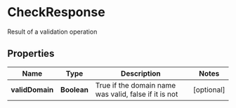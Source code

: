 

# CheckResponse

Result of a validation operation
## Properties

Name | Type | Description | Notes
------------ | ------------- | ------------- | -------------
**validDomain** | **Boolean** | True if the domain name was valid, false if it is not |  [optional]



